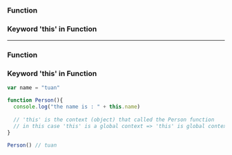 ### Function
### Keyword 'this' in Function

-----------------------------

### Function

### Keyword 'this' in Function

```js
var name = "tuan"

function Person(){
  console.log("the name is : " + this.name) 
  
  // 'this' is the context (object) that called the Person function
  // in this case 'this' is a global context => 'this' is global context, because Person called by global context
}

Person() // tuan
```
